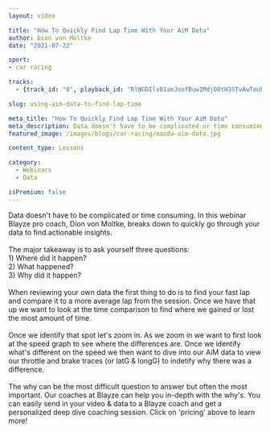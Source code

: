 ```yaml
---
layout: video

title: "How To Quickly Find Lap Time With Your AiM Data"
author: Dion von Moltke
date: "2021-07-22"

sport:
- car racing

tracks:
  - {track_id: "0", playback_id: "RlNGDIlv01aeJonfBuw1MdjD8tH3STvAwToubtXDn3KI", lesson_desc: "Data doesn't have to be complicated or time consuming. In this webinar Blayze pro coach, Dion von Moltke, breaks down to quickly go through your data to find actionable insights.<br/><br/>The major takeaway is to ask yourself three questions:<br />1) Where did it happen?<br /> 2) What happened?<br /> 3) Why did it happen?<br /><br />When reviewing your own data the first thing to do is to find your fast lap and compare it to a more average lap from the session. Once we have that up we want to look at the time comparison to find where we gained or lost the most amount of time.<br /><br />Once we identify that spot let's zoom in. As we zoom in we want to first look at the speed graph to see where the differences are. Once we identify what's different on the speed we then want to dive into our AiM data to view our throttle and brake traces (or latG & longG) to indetify why there was a difference.<br /><br />The why can be the most difficult question to answer but often the most important. Our coaches at Blayze can help you in-depth with the why's. You can easily send in your video & data to a Blayze coach and get a personalized deep dive coaching session. Click on 'pricing' above to learn more!"}

slug: using-aim-data-to-find-lap-time

meta_title: "How To Quickly Find Lap Time With Your AiM Data"
meta_description: Data doesn't have to be complicated or time consuming. In this webinar Blayze pro coach, Dion von Moltke, breaks down to quickly go through your data to find actionable insights. The major takeaway is to ask yourself three questions:1) Where did it happen? 2) What happened? 3) Why did it happen? When reviewing your own data the first thing to do is to find your fast lap and compare it to a more average lap from the session. Once we have that up we want to look at the time comparison to find where we gained or lost the most amount of time.Once we identify that spot let's zoom in. As we zoom in we want to first look at the speed graph to see where the differences are. Once we identify what's different on the speed we then want to dive into our AiM data to view our throttle and brake traces (or latG & longG) to indetify why there was a difference. The why can be the most difficult question to answer but often the most important. Our coaches at Blayze can help you in-depth with the why's. You can easily send in your video & data to a Blayze coach and get a personalized deep dive coaching session. Click on "pricing" above to learn more!
featured_image: /images/blogs/car-racing/mazda-aim-data.jpg

content_type: Lessons

category:
  - Webinars
  - Data

isPremium: false
---
```


Data doesn't have to be complicated or time consuming. In this webinar Blayze pro coach, Dion von Moltke, breaks down to quickly go through your data to find actionable insights.<br/><br/>The major takeaway is to ask yourself three questions:<br />1) Where did it happen?<br /> 2) What happened?<br /> 3) Why did it happen?<br /><br />When reviewing your own data the first thing to do is to find your fast lap and compare it to a more average lap from the session. Once we have that up we want to look at the time comparison to find where we gained or lost the most amount of time.<br /><br />Once we identify that spot let's zoom in. As we zoom in we want to first look at the speed graph to see where the differences are. Once we identify what's different on the speed we then want to dive into our AiM data to view our throttle and brake traces (or latG & longG) to indetify why there was a difference.<br /><br />The why can be the most difficult question to answer but often the most important. Our coaches at Blayze can help you in-depth with the why's. You can easily send in your video & data to a Blayze coach and get a personalized deep dive coaching session. Click on 'pricing' above to learn more!